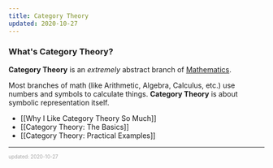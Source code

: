 ```yaml
---
title: Category Theory
updated: 2020-10-27
---
```


### What's Category Theory?

**Category Theory** is an _extremely_ abstract branch of <a href="https://en.wikipedia.org/wiki/Mathematics" target="_blank">Mathematics</a>.

Most branches of math (like Arithmetic, Algebra, Calculus, etc.) use numbers and symbols to calculate things. **Category Theory** is about symbolic representation itself.

- [[Why I Like Category Theory So Much]]
- [[Category Theory: The Basics]]
- [[Category Theory: Practical Examples]]

---

<sup><sub><font color="#a6a6a6">updated: 2020-10-27</font></sub></sup>
